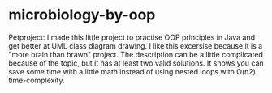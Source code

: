 # microbiology-by-oop

Petproject:
I made this little project to practise OOP principles in Java and get better at UML class diagram drawing.
I like this excersise because it is a "more brain than brawn" project. The description can be a little complicated because of the topic, but it has at least two valid solutions. It shows you can save some time with a little math instead of using nested loops with O(n2) time-complexity.
